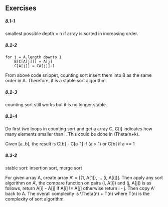 ## Exercises

##### 8.1-1
smallest possible depth = n if array is sorted in increasing order.

##### 8.2-2

	for j = A.length downto 1
		B[C[A[j]]] = A[j]
		C[A[j]] = CA[j]]-1
		
From above code snippet, counting sort insert them into B as the same order in A. Therefore, it is a stable sort algorithm.

##### 8.2-3
counting sort still works but it is no longer stable.

##### 8.2-4
Do first two loops in counting sort and get a array C, C[i] indicates how many elements smaller than i. This could be done in \Theta(n+k).

Given [a..b], the result is C[b] - C[a-1] if (a > 1) or C[b] if a == 1 
		
##### 8.3-2
stable sort: insertion sort, merge sort

For given array A, create array A' = [(1, A[1]), ... (i, A[i])]. Then apply any sort algorithm on A', the compare function on pairs (i, A[i]) and (j, A[j]) is as follows, return A[i] - A[j] if A[i] != A[j] otherwise return i - j. Then copy A' back to A. The overall complexity is \Theta(n) + T(n) where T(n) is the complexity of sort algorithm. 